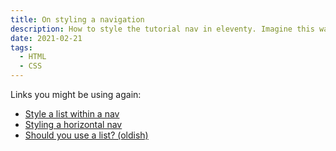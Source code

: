 ```yaml
---
title: On styling a navigation
description: How to style the tutorial nav in eleventy. Imagine this was longer than this, just for the purpose of having some text to see, how and if it floats....
date: 2021-02-21
tags:
  - HTML
  - CSS
---
```


Links you might be using again: 
- [Style a list within a nav](https://stackoverflow.com/questions/50438023/css-to-target-li-inside-ul-inside-li)
- [Styling a horizontal nav](https://www.w3schools.com/css/css_navbar_horizontal.asp)
- [Should you use a list? (oldish)](https://css-tricks.com/navigation-in-lists-to-be-or-not-to-be/)